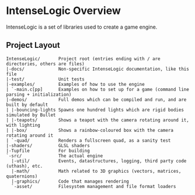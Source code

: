# IntenseLogic Overview

IntenseLogic is a set of libraries used to create a game engine.

## Project Layout

    IntenseLogic/       Project root (entries ending with / are directories, others are files)
    |-docs/             Non-specific IntenseLogic documentation, like this file
    |-test/             Unit tests
    |-examples/         Examples of how to use the engine
    | `-main.c[pp]      Examples on how to set up for a game (command line parsing + initialization)
    |-demos/            Full demos which can be compiled and run, and are built by default
    | |-bouncing-lights Spawns one hundred lights which are rigid bodies simulated by Bullet
    | |-teapots/        Shows a teapot with the camera rotating around it, with lighting
    | |-box/            Shows a rainbow-coloured box with the camera rotating around it
    | `-quad/           Renders a fullscreen quad, as a sanity test
    |-shaders/          GLSL shaders
    |-Tupfile           For building
    `-src/              The actual engine
      |-util/           Events, datastructures, logging, third party code (uthash), etc.
      |-math/           Math related to 3D graphics (vectors, matrices, quaternions)
      |-graphics/       Code that manages rendering
      `-asset/          Filesystem management and file format loaders
